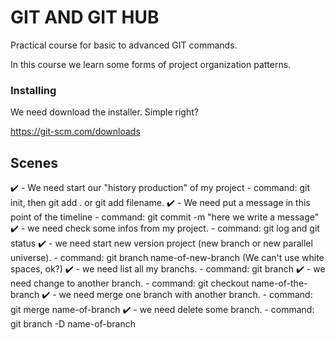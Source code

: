 # GIT AND GIT HUB

Practical course for basic to advanced GIT commands.

In this course we learn some forms of project organization patterns.

### Installing

We need download the installer. Simple right?

https://git-scm.com/downloads

## Scenes

✔️ - We need start our "history production" of my project - command: git init, then git add . or git add filename.
✔️ - We need put a message in this point of the timeline - command: git commit -m "here we write a message"
✔️ - we need check some infos from my project. - command: git log and git status
✔️ - we need start new version project (new branch or new parallel universe). - command: git branch name-of-new-branch (We can't use white spaces, ok?)
✔️ - we need list all my branchs. - command: git branch
✔️ - we need change to another branch. - command: git checkout name-of-the-branch
✔️ - we need merge one branch with another branch. - command: git merge name-of-branch
✔️ - we need delete some branch. - command: git branch -D name-of-branch
